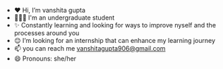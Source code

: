 - ❤️ Hi, I’m vanshita gupta
- 👩🏻‍🏫 I'm an undergraduate student 
- ✨ Constantly learning and looking for ways to improve nyself and the processes around you
- 😌 I’m looking for an internship that can enhance my learning journey 
- 📫 you can reach me vanshitagupta906@gmail.com
- 😄 Pronouns: she/her


<!---
Vanshitagupta25/Vanshitagupta25 is a ✨ special ✨ repository because its `README.md` (this file) appears on your GitHub profile.
You can click the Preview link to take a look at your changes.
--->

